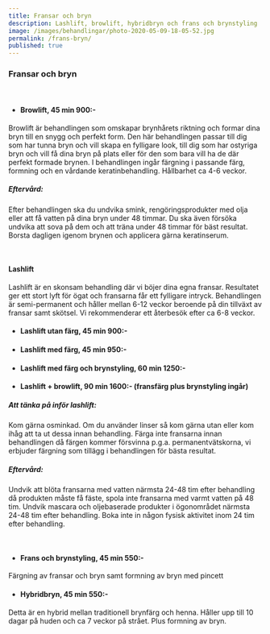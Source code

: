 ```yaml
---
title: Fransar och bryn
description: Lashlift, browlift, hybridbryn och frans och brynstyling
image: /images/behandlingar/photo-2020-05-09-18-05-52.jpg
permalink: /frans-bryn/
published: true
---
```

### Fransar och bryn

&nbsp;

* #### Browlift, 45 min 900:-

Browlift är behandlingen som omskapar brynh&aring;rets riktning och formar dina bryn till en snygg och perfekt form. Den här behandlingen passar till dig som har tunna bryn och vill skapa en fylligare look, till dig som har ostyriga bryn och vill f&aring; dina bryn p&aring; plats eller för den som bara vill ha de där perfekt formade brynen. I behandlingen ing&aring;r färgning i passande färg, formning och en v&aring;rdande keratinbehandling. H&aring;llbarhet ca 4-6 veckor.

##### Efterv&aring;rd:

Efter behandlingen ska du undvika smink, rengöringsprodukter med olja eller att f&aring; vatten p&aring; dina bryn under 48 timmar. Du ska även försöka undvika att sova p&aring; dem och att träna under 48 timmar för bäst resultat. Borsta dagligen igenom brynen och applicera gärna keratinserum.

&nbsp;

#### Lashlift

Lashlift är en skonsam behandling där vi böjer dina egna fransar. Resultatet ger ett stort lyft för ögat och fransarna f&aring;r ett fylligare intryck. Behandlingen är semi-permanent och h&aring;ller mellan 6-12 veckor beroende p&aring; din tillväxt av fransar samt skötsel. Vi rekommenderar ett &aring;terbesök efter ca 6-8 veckor.

* #### Lashlift utan färg, 45 min 900:-
* #### Lashlift med färg, 45 min 950:-
* #### Lashlift med färg och brynstyling, 60 min 1250:-
* #### Lashlift + browlift, 90 min 1600:- (fransfärg plus brynstyling ing&aring;r)

##### Att tänka p&aring; inför lashlift:

Kom gärna osminkad. Om du använder linser s&aring; kom gärna utan eller kom ih&aring;g att ta ut dessa innan behandling. Färga inte fransarna innan behandlingen d&aring; färgen kommer försvinna p.g.a. permanentvätskorna, vi erbjuder färgning som tillägg i behandlingen för bästa resultat.

##### Efterv&aring;rd:

Undvik att blöta fransarna med vatten närmsta 24-48 tim efter behandling d&aring; produkten m&aring;ste f&aring; fäste, spola inte fransarna med varmt vatten p&aring; 48 tim. Undvik mascara och oljebaserade produkter i ögonomr&aring;det närmsta 24-48 tim efter behandling. Boka inte in n&aring;gon fysisk aktivitet inom 24 tim efter behandling.

&nbsp;

* #### Frans och brynstyling, 45 min 550:-

Färgning av fransar och bryn samt formning av bryn med pincett

* #### Hybridbryn, 45 min 550:-

Detta är en hybrid mellan traditionell brynfärg och henna. H&aring;ller upp till 10 dagar p&aring; huden och ca 7 veckor p&aring; str&aring;et. Plus formning av bryn.